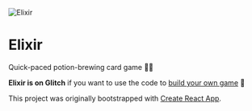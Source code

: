 ![Elixir](https://i.imgur.com/wR0SEm7.png)
# Elixir
Quick-paced potion-brewing card game 🎩🎲  

**Elixir is on Glitch** if you want to use the code to [build your own game](https://glitch.com/edit/#!/playelixir) 🎲 

This project was originally bootstrapped with [Create React App](https://github.com/facebookincubator/create-react-app).
